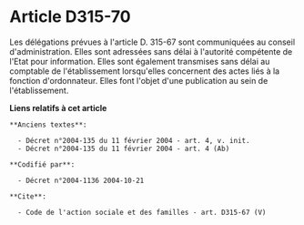 # Article D315-70

Les délégations prévues à l'article D. 315-67 sont communiquées au conseil d'administration. Elles sont adressées sans délai
à l'autorité compétente de l'Etat pour information. Elles sont également transmises sans délai au comptable de
l'établissement lorsqu'elles concernent des actes liés à la fonction d'ordonnateur. Elles font l'objet d'une publication au
sein de l'établissement.

**Liens relatifs à cet article**

	**Anciens textes**:

	  - Décret n°2004-135 du 11 février 2004 - art. 4, v. init.
	  - Décret n°2004-135 du 11 février 2004 - art. 4 (Ab)

	**Codifié par**:

	  - Décret n°2004-1136 2004-10-21

	**Cite**:

	  - Code de l'action sociale et des familles - art. D315-67 (V)
